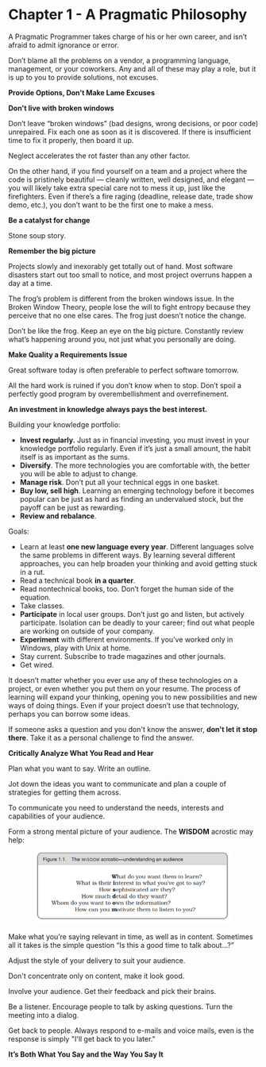 # Chapter 1 - A Pragmatic Philosophy

A Pragmatic Programmer takes charge of his or her own career, and isn’t afraid to admit ignorance or error.

Don’t blame all the problems on a vendor, a programming language, management, or your coworkers. Any and all of these may play a role, but it is up to you to provide solutions, not excuses.

__Provide Options, Don’t Make Lame Excuses__

__Don't live with broken windows__

Don’t leave “broken windows” (bad designs, wrong decisions, or poor code) unrepaired. Fix each one as soon as it is discovered. If there is insufficient time to fix it properly, then board it up.

Neglect accelerates the rot faster than any other factor.

On the other hand, if you find yourself on a team and a project where the code is pristinely beautiful — cleanly written, well designed, and elegant — you will likely take extra special care not to mess it up, just like the firefighters. Even if there’s a fire raging (deadline, release date, trade show demo, etc.), you don’t want to be the first one to make a mess.

__Be a catalyst for change__

Stone soup story.

__Remember the big picture__

Projects slowly and inexorably get totally out of hand. Most software disasters start out too small to notice, and most project overruns happen a day at a time.

The frog’s problem is different from the broken windows issue. In the Broken Window Theory, people lose the will to fight entropy because they perceive that no one else cares. The frog just doesn’t notice the change.

Don’t be like the frog. Keep an eye on the big picture. Constantly review what’s happening around you, not just what you personally are doing.

__Make Quality a Requirements Issue__

Great software today is often preferable to perfect software tomorrow. 

All the hard work is ruined if you don’t know when to stop. Don’t spoil a perfectly good program by overembellishment and overrefinement.

__An investment in knowledge always pays the best interest.__

Building your knowledge portfolio:
- **Invest regularly.** Just as in financial investing, you must invest in your knowledge portfolio regularly. Even if it’s just a small amount, the habit itself is as important as the sums.
- **Diversify**. The more technologies you are comfortable with, the better you will be able to adjust to change.
- **Manage risk**. Don’t put all your technical eggs in one basket.
- **Buy low, sell high**. Learning an emerging technology before it becomes popular can be just as hard as finding an undervalued stock, but the payoff can be just as rewarding.
- **Review and rebalance**. 

Goals:
- Learn at least **one new language every year**. Different languages solve the same problems in different ways. By learning several different approaches, you can help broaden your thinking and avoid getting stuck in a rut.
- Read a technical book **in a quarter**.
- Read nontechnical books, too. Don’t forget the human side of the equation.
- Take classes.
- **Participate** in local user groups. Don’t just go and listen, but actively participate. Isolation can be deadly to your career; find out what people are working on outside of your company.
- **Experiment** with different environments. If you’ve worked only in Windows, play with Unix at home.
- Stay current. Subscribe to trade magazines and other journals.
- Get wired.

It doesn’t matter whether you ever use any of these technologies on a project, or even whether you put them on your resume. The process of learning will expand your thinking, opening you to new possibilities and new ways of doing things. Even if your project doesn’t use that technology, perhaps you can borrow some ideas. 

If someone asks a question and you don't know the answer, __don't let it stop there__. Take it as a personal challenge to find the answer.

__Critically Analyze What You Read and Hear__

Plan what you want to say. Write an outline.

Jot down the ideas you want to communicate and plan a couple of strategies for getting them across. 

To communicate you need to understand the needs, interests and capabilities of your audience. 

Form a strong mental picture of your audience. The __WISDOM__ acrostic may help:

<p align="center">
  <img width="400" src="https://github.com/rsaitov/Books/blob/master/Andrew%20Hunt%2C%20David%20Thomas%20-%20The%20pragmatic%20programmer/Chapter%201%20-%20A%20Pragmatic%20Philosophy/wisdom%20audience.png" />
</p>

Make what you’re saying relevant in time, as well as in content. Sometimes all it takes is the simple question “Is this a good time to talk about...?”

Adjust the style of your delivery to suit your audience.

Don't concentrate only on content, make it look good.

Involve your audience. Get their feedback and pick their brains.

Be a listener. Encourage people to talk by asking questions. Turn the meeting into a dialog.

Get back to people. Always respond to e-mails and voice mails, even is the response is simply "I'll get back to you later."

__It’s Both What You Say and the Way You Say It__

